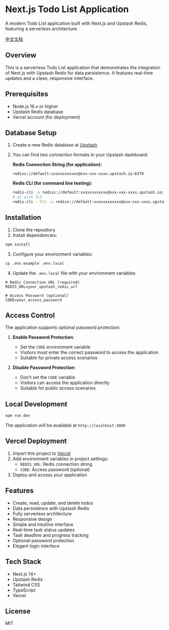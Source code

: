 # Next.js Todo List Application

A modern Todo List application built with Next.js and Upstash Redis, featuring a serverless architecture.

[中文文档](./README_zh.md)

## Overview

This is a serverless Todo List application that demonstrates the integration of Next.js with Upstash Redis for data persistence. It features real-time updates and a clean, responsive interface.

## Prerequisites

- Node.js 16.x or higher
- Upstash Redis database
- Vercel account (for deployment)

## Database Setup

1. Create a new Redis database at [Upstash](https://upstash.com/)
2. You can find two connection formats in your Upstash dashboard:

   **Redis Connection String (for application):**
   ```
   rediss://default:xxxxxxxxxxxx@xxx-xxx-xxxx.upstash.io:6379
   ```

   **Redis CLI (for command line testing):**
   ```bash
   redis-cli -u rediss://default:xxxxxxxxxxxx@xxx-xxx-xxxx.upstash.io:6379
   # or with TLS
   redis-cli --tls -u rediss://default:xxxxxxxxxxxx@xxx-xxx-xxxx.upstash.io:6379
   ```

## Installation

1. Clone the repository
2. Install dependencies:
```bash
npm install
```

3. Configure your environment variables:
```bash
cp .env.example .env.local
```

4. Update the `.env.local` file with your environment variables:
```env
# Redis Connection URL (required)
REDIS_URL=your_upstash_redis_url

# Access Password (optional)
CODE=your_access_password
```

## Access Control

The application supports optional password protection:

1. **Enable Password Protection**:
   - Set the `CODE` environment variable
   - Visitors must enter the correct password to access the application
   - Suitable for private access scenarios

2. **Disable Password Protection**:
   - Don't set the `CODE` variable
   - Visitors can access the application directly
   - Suitable for public access scenarios

## Local Development

```bash
npm run dev
```

The application will be available at `http://localhost:3000`

## Vercel Deployment

1. Import this project to [Vercel](https://vercel.com)
2. Add environment variables in project settings:
   - `REDIS_URL`: Redis connection string
   - `CODE`: Access password (optional)
3. Deploy and access your application

## Features

- Create, read, update, and delete todos
- Data persistence with Upstash Redis
- Fully serverless architecture
- Responsive design
- Simple and intuitive interface
- Real-time task status updates
- Task deadline and progress tracking
- Optional password protection
- Elegant login interface

## Tech Stack

- Next.js 14+
- Upstash Redis
- Tailwind CSS
- TypeScript
- Vercel

## License

MIT
